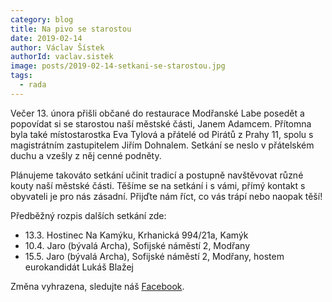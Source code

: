 ```yaml
---
category: blog
title: Na pivo se starostou
date: 2019-02-14
author: Václav Šístek
authorId: vaclav.sistek
image: posts/2019-02-14-setkani-se-starostou.jpg
tags:
  - rada
---
```


Večer 13. února přišli občané do restaurace Modřanské Labe posedět a popovídat si se starostou naší městské části, Janem Adamcem. Přítomna byla také místostarostka Eva Tylová a přátelé od Pirátů z Prahy 11, spolu s magistrátním zastupitelem Jiřím Dohnalem. Setkání se neslo v přátelském duchu a vzešly z něj cenné podněty.

Plánujeme takováto setkání učinit tradicí a postupně navštěvovat různé kouty naší městské části. Těšíme se na setkání i s vámi, přímý kontakt s obyvateli je pro nás zásadní. Přijďte nám říct, co vás trápí nebo naopak těší!

Předběžný rozpis dalších setkání zde:

- 13.3. Hostinec Na Kamýku, Krhanická 994/21a, Kamýk
- 10.4. Jaro (bývalá Archa), Sofijské náměstí 2, Modřany
- 15.5. Jaro (bývalá Archa), Sofijské náměstí 2, Modřany, hostem eurokandidát Lukáš Blažej

Změna vyhrazena, sledujte náš [Facebook](https://www.facebook.com/PiratiP12/).
